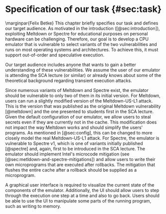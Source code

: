 # Specification of our task {#sec:task}
\marginpar{Felix Betke}
This chapter briefly specifies our task and defines our target audience.
As motivated in the introduction ([@sec:introduction]), exploiting Meltdown or Spectre for educational purposes on personal hardware can be challenging. Therefore, our goal is to develop a CPU emulator that is vulnerable to select variants of the two vulnerabilities and runs on most operating systems and architectures. To achieve this, it must support out-of-order and speculative execution.

Our target audience includes anyone that wants to gain a better understanding of these vulnerabilities. We assume the user of our emulator is attending the SCA lecture (or similar) or already knows about some of the theoretical background regarding transient execution attacks.

Since numerous variants of Meltdown and Spectre exist, the emulator should be vulnerable to only two of them in its initial version. For Meltdown, users can run a slightly modified version of the Meltdown-US-L1 attack. This is the version that was published as the original Meltdown vulnerability [@meltdown] and the one presented to students first in the SCA lecture. Given the default configuration of our emulator, we allow users to steal secrets even if they are currently not in the cache. This modification does not impact the way Meltdown works and should simplify the users' programs. As mentioned in [@sec:config], this can be changed to more closely model the real Meltdown-US-L1 attack. For Spectre, the emulator is vulnerable to Spectre v1, which is one of variants initially published [@spectre] and, again, first to be introduced in the SCA lecture. The emulator should implement Intel's microcode mitigation (see [@sec:metldown-and-spectre-mitigations]) and allow users to write their own microprograms that are executed after rollbacks. The mitigation that flushes the entire cache after a rollback should be supplied as a microprogram.

A graphical user interface is required to visualize the current state of the components of the emulator. Additionally, the UI should allow users to step through the execution one step at a time and also to go back. Users should be able to use the UI to manipulate some parts of the running program, such as writing to memory.
